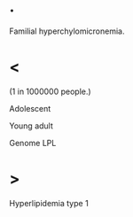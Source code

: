# .

Familial hyperchylomicronemia.

# <

(1 in 1000000 people.)

Adolescent

Young adult

Genome LPL

# >

Hyperlipidemia type 1
